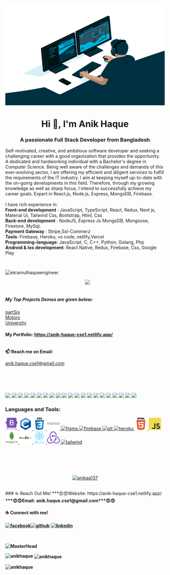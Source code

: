 <p align="center" ><img alt="computer coding a men" src="https://raw.githubusercontent.com/ajmain-nishu/ajmain-nishu/main/assets/code.gif" width="1000" height="320" /></p>
<h1 align="center">Hi 👋, I'm Anik Haque</h1>
<h3 align="center">A passionate Full Stack Developer from Bangladesh</h3>


<p>Self-motivated, creative, and ambitious software developer and seeking a challenging career with a good organization that provides the opportunity.
<br>
A dedicated and hardworking individual with a Bachelor's degree in Computer Science. Being well aware of the challenges and demands of this ever-evolving sector, I am offering my efficient and diligent services to fulfill the requirements of the IT industry. I aim at keeping myself up-to-date with the on-going developments in this field. Therefore, through my growing knowledge as well as sharp focus, I intend to successfully achieve my career goals. Expert in React.js, Node.js, Express, MongoDB, Firebase.
<br>
  <br>
I have rich experience in:
  <br>
  <b>Front-end development</b> : JavaScript, TypeScript, React, Redux, Next js, Material Ui, Tailwind Css, Bootstrap, Html, Css
  <br>
  <b>Back-end development</b> : NodeJS, Express Js MongoDB, Mongoose, Firestore, MySql.
  <br>
  <b>Payment Gateway</b> : Stripe,Ssl-Commerz
  <br>
  <b>Tools</b>: Firebase, Heroku, vs code, netlify,Vercel
   <br>
  <b>Programming-language</b>: JavaScript, C, C++, Python, Golang, Php
   <br>
  <b>Android & Ios development</b>: React Native, Redux, Firebase, Css, Google Play</p>
 <br>
<p align="left"> <img src="https://komarev.com/ghpvc/?username=ekramulhaqueengineer&label=Profile%20views&color=0e75b6&style=flat" alt="ekramulhaqueengineer" /> </p>
<img width="50%" align="right" src="https://user-images.githubusercontent.com/37551474/113611467-3a567d80-9657-11eb-862b-b07b4f105c6f.gif"/>
<br><br>
<h5>My Top Projects Demos are given below:</h5>
<a href="https://partsix-9d55b.web.app/">partSix</a>
<br>
<a href="https://motors-69a7d.web.app/">Motors</a>
<br>
<a href="https://university-4b81c.web.app/">University</a>
  
<h4>My Portfolio:
<a href="https://anik-haque-cse1.netlify.app/">https://anik-haque-cse1.netlify.app/</a>
</h4>

<br>
<b>📫 Reach me on Email:</b>

anik.haque.cse1@gmail.com
<br><br>
<br><br>
<br><br>
<img width="5%" src="https://cdn.pixabay.com/photo/2017/08/05/11/16/logo-2582748_1280.png">
<img width="5%" src="https://i.ibb.co/z7GBKkF/logo-2582747-1280.webp">
<img width="5%" src="https://brandlogos.net/wp-content/uploads/2021/09/bootstrap-logo.png">
<img width="5%" src="https://upload.wikimedia.org/wikipedia/commons/thumb/d/d5/Tailwind_CSS_Logo.svg/2048px-Tailwind_CSS_Logo.svg.png">
<img width="5%" src="https://mui.com/static/logo.png">
<img width="5%" src="https://cdn.worldvectorlogo.com/logos/javascript-1.svg">
<img width="5%" src="https://upload.wikimedia.org/wikipedia/commons/thumb/a/a7/React-icon.svg/2300px-React-icon.svg.png">
<img width="5%" src="https://upload.wikimedia.org/wikipedia/commons/thumb/4/4c/Typescript_logo_2020.svg/512px-Typescript_logo_2020.svg.png">
<img width="5%" src="https://cdn.worldvectorlogo.com/logos/redux.svg">
<img width="5%" src="https://res.cloudinary.com/startup-grind/image/upload/c_fill,dpr_2.0,f_auto,g_center,h_1080,q_100,w_1080/v1/gcs/platform-data-dsc/events/nextjs-boilerplate-logo.png">
<img width="5%" src="https://firebase.google.com/static/downloads/brand-guidelines/PNG/logo-vertical.png">
<img width="10%" src="https://icts.io/wp-content/uploads/2020/04/react-native.png">
<img width="5%" src="https://www.pngitem.com/pimgs/m/288-2880547_node-node-js-hd-png-download.png">
<img width="5%" src="https://i.ibb.co/GMfGqb4/download.png">
<img width="5%" src="https://cdn.icon-icons.com/icons2/2415/PNG/512/mongodb_original_wordmark_logo_icon_146425.png">
<img width="5%" src="https://ih1.redbubble.net/image.2411515339.4702/st,small,507x507-pad,600x600,f8f8f8.jpg">
<img width="5%" src="https://upload.wikimedia.org/wikipedia/commons/1/19/C_Logo.png">
<img width="5%" src="https://upload.wikimedia.org/wikipedia/commons/thumb/1/18/ISO_C%2B%2B_Logo.svg/1822px-ISO_C%2B%2B_Logo.svg.png">
<img width="5%" src="https://w7.pngwing.com/pngs/566/160/png-transparent-golang-hd-logo-thumbnail.png">
<img width="5%" src="https://upload.wikimedia.org/wikipedia/commons/thumb/2/27/PHP-logo.svg/2560px-PHP-logo.svg.png">
<img width="5%" src="https://www.python.org/static/community_logos/python-logo-master-v3-TM-flattened.png">


<h3 align="left">Languages and Tools:</h3>
<p align="left"> <a href="https://getbootstrap.com" target="_blank" rel="noreferrer"> <img src="https://raw.githubusercontent.com/devicons/devicon/master/icons/bootstrap/bootstrap-plain-wordmark.svg" alt="bootstrap" width="40" height="40"/> </a> <a href="https://www.cprogramming.com/" target="_blank" rel="noreferrer"> <img src="https://raw.githubusercontent.com/devicons/devicon/master/icons/c/c-original.svg" alt="c" width="40" height="40"/> </a> <a href="https://www.w3schools.com/css/" target="_blank" rel="noreferrer"> <img src="https://raw.githubusercontent.com/devicons/devicon/master/icons/css3/css3-original-wordmark.svg" alt="css3" width="40" height="40"/> </a> <a href="https://expressjs.com" target="_blank" rel="noreferrer"> <img src="https://raw.githubusercontent.com/devicons/devicon/master/icons/express/express-original-wordmark.svg" alt="express" width="40" height="40"/> </a> <a href="https://www.figma.com/" target="_blank" rel="noreferrer"> <img src="https://www.vectorlogo.zone/logos/figma/figma-icon.svg" alt="figma" width="40" height="40"/> </a> <a href="https://firebase.google.com/" target="_blank" rel="noreferrer"> <img src="https://www.vectorlogo.zone/logos/firebase/firebase-icon.svg" alt="firebase" width="40" height="40"/> </a> <a href="https://git-scm.com/" target="_blank" rel="noreferrer"> <img src="https://www.vectorlogo.zone/logos/git-scm/git-scm-icon.svg" alt="git" width="40" height="40"/> </a> <a href="https://heroku.com" target="_blank" rel="noreferrer"> <img src="https://www.vectorlogo.zone/logos/heroku/heroku-icon.svg" alt="heroku" width="40" height="40"/> </a> <a href="https://www.w3.org/html/" target="_blank" rel="noreferrer"> <img src="https://raw.githubusercontent.com/devicons/devicon/master/icons/html5/html5-original-wordmark.svg" alt="html5" width="40" height="40"/> </a> <a href="https://developer.mozilla.org/en-US/docs/Web/JavaScript" target="_blank" rel="noreferrer"> <img src="https://raw.githubusercontent.com/devicons/devicon/master/icons/javascript/javascript-original.svg" alt="javascript" width="40" height="40"/> </a> <a href="https://www.mongodb.com/" target="_blank" rel="noreferrer"> <img src="https://raw.githubusercontent.com/devicons/devicon/master/icons/mongodb/mongodb-original-wordmark.svg" alt="mongodb" width="40" height="40"/> </a> <a href="https://nodejs.org" target="_blank" rel="noreferrer"> <img src="https://raw.githubusercontent.com/devicons/devicon/master/icons/nodejs/nodejs-original-wordmark.svg" alt="nodejs" width="40" height="40"/> </a> <a href="https://reactjs.org/" target="_blank" rel="noreferrer"> <img src="https://raw.githubusercontent.com/devicons/devicon/master/icons/react/react-original-wordmark.svg" alt="react" width="40" height="40"/> </a> <a href="https://redux.js.org" target="_blank" rel="noreferrer"> <img src="https://raw.githubusercontent.com/devicons/devicon/master/icons/redux/redux-original.svg" alt="redux" width="40" height="40"/> </a> <a href="https://tailwindcss.com/" target="_blank" rel="noreferrer"> <img src="https://www.vectorlogo.zone/logos/tailwindcss/tailwindcss-icon.svg" alt="tailwind" width="40" height="40"/> </a> </p>
<br><br>
<br><br>
<p align="center"> <a href="https://github.com/ryo-ma/github-profile-trophy"><img src="https://github-profile-trophy.vercel.app/?username=anikaa137" alt="anikaa137" /></a> </p>
<br>
  ### ☕ Reach Out Me!
  ***😍😍Website: https://anik-haque-cse1.netlify.app/<b/>
  ***😍😍Email: anik.haque.cse1@gmail.com***😍😍
  <br/>

#### ☕ Connect with me!
  [<img src='https://camo.githubusercontent.com/2d1ffa69dd491ebeca01b2098cf8233dd09950ff5895abccd5b455ca442abc59/68747470733a2f2f696d672e736869656c64732e696f2f62616467652f46616365626f6f6b2d3138373746323f7374796c653d666f722d7468652d6261646765266c6f676f3d66616365626f6f6b266c6f676f436f6c6f723d7768697465' alt='facebook' height='40'>](https://www.facebook.com/profile.php?id=100012132134423)[<img src='https://camo.githubusercontent.com/bd2bd127c104ba5c98bb12c70801b075aee1f040009089510f69554300e7ff41/68747470733a2f2f696d672e736869656c64732e696f2f62616467652f4769742d4630353033323f7374796c653d666f722d7468652d6261646765266c6f676f3d676974266c6f676f436f6c6f723d7768697465' alt='github' height='40'>](https://github.com/AnikHaque)  [<img src='https://camo.githubusercontent.com/a80d00f23720d0bc9f55481cfcd77ab79e141606829cf16ec43f8cacc7741e46/68747470733a2f2f696d672e736869656c64732e696f2f62616467652f4c696e6b6564496e2d3030373742353f7374796c653d666f722d7468652d6261646765266c6f676f3d6c696e6b6564696e266c6f676f436f6c6f723d7768697465' alt='linkedin' height='40'>](https://www.linkedin.com/in/anik-haque/)


<br><br>
![MasterHead](https://i.ibb.co/CnZPxR3/websites-banner.jpg)
<!-- ![](https://raw.githubusercontent.com/halfrost/halfrost/master/icons/header_.png) -->
<!-- ![](https://raw.githubusercontent.com/halfrost/halfrost/master/icons/header_.png) -->


<p><img align="left" src="https://github-readme-stats.vercel.app/api/top-langs?username=anikhaque&show_icons=true&locale=en&layout=compact" alt="anikhaque" /></p>

<p>&nbsp;<img align="center" src="https://github-readme-stats.vercel.app/api?username=anikhaque&show_icons=true&locale=en" alt="anikhaque" /></p>

<p><img align="center" src="https://github-readme-streak-stats.herokuapp.com/?user=anikhaque&" alt="anikhaque" /></p>
